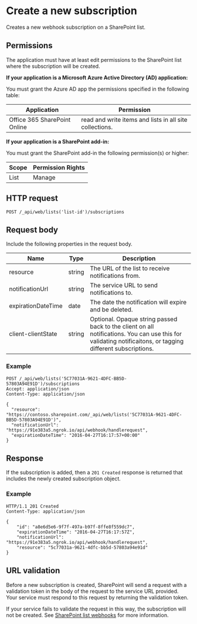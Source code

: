# Create a new subscription 
Creates a new webhook subscription on a SharePoint list. 

## Permissions

The application must have at least edit permissions to the SharePoint list where the subscription will be created.

**If your application is a Microsoft Azure Active Directory (AD) application:**

You must grant the Azure AD app the permissions specified in the following table:

Application | Permission 
------------|------------
Office 365 SharePoint Online|read and write items and lists in all site collections.

**If your application is a SharePoint add-in:**

You must grant the SharePoint add-in the following permission(s) or higher:

Scope | Permission Rights 
------|------------
List|Manage

## HTTP request

```
POST /_api/web/lists('list-id')/subscriptions
```

## Request body
Include the following properties in the request body.

Name | Type | Description 
-----|------|------------
resource|string|The URL of the list to receive notifications from.
notificationUrl|string|The service URL to send notifications to.
expirationDateTime|date|The date the notification will expire and be deleted.
client-clientState|string|Optional. Opaque string passed back to the client on all notifications. You can use this for validating notificaitons, or tagging different subscriptions.


### Example

```http
POST /_api/web/lists('5C77031A-9621-4DFC-BB5D-57803A94E91D')/subscriptions
Accept: application/json
Content-Type: application/json

{
  "resource": "https://contoso.sharepoint.com/_api/web/lists('5C77031A-9621-4DFC-BB5D-57803A94E91D')",
  "notificationUrl": "https://91e383a5.ngrok.io/api/webhook/handlerequest",
  "expirationDateTime": "2016-04-27T16:17:57+00:00"
}
```

## Response
If the subscription is added, then a `201 Created` response is returned that
includes the newly created subscription object.

### Example

```http
HTTP/1.1 201 Created
Content-Type: application/json

{
    "id": "a8e6d5e6-9f7f-497a-b97f-8ffe8f559dc7",
    "expirationDateTime": "2016-04-27T16:17:57Z",    
    "notificationUrl": "https://91e383a5.ngrok.io/api/webhook/handlerequest",
    "resource": "5c77031a-9621-4dfc-bb5d-57803a94e91d"
}
```

## URL validation
Before a new subscription is created, SharePoint will send a request with a validation token in the body of the request to the service URL provided. Your service must respond to this request by returning the validation token.

If your service fails to validate the request in this way, the subscription will not be created. See [SharePoint list webhooks](../overview-sharepoint-webhooks.md) for more information.
